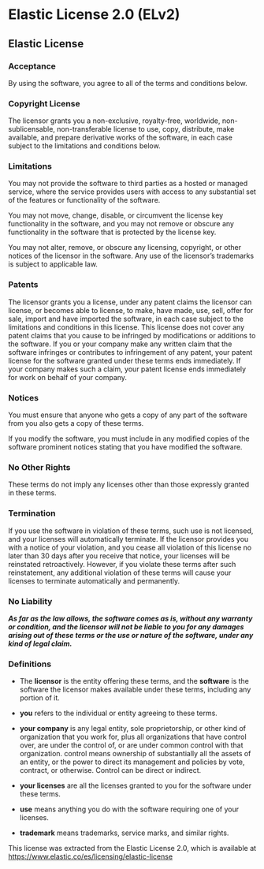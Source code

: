 # Elastic License 2.0 (ELv2)

## Elastic License

### Acceptance

By using the software, you agree to all of the terms and conditions below.

### Copyright License

The licensor grants you a non-exclusive, royalty-free, worldwide, non-sublicensable, non-transferable license to use, copy, distribute, make available, and prepare derivative works of the software, in each case subject to the limitations and conditions below.

### Limitations

You may not provide the software to third parties as a hosted or managed service, where the service provides users with access to any substantial set of the features or functionality of the software.

You may not move, change, disable, or circumvent the license key functionality in the software, and you may not remove or obscure any functionality in the software that is protected by the license key.

You may not alter, remove, or obscure any licensing, copyright, or other notices of the licensor in the software. Any use of the licensor’s trademarks is subject to applicable law.

### Patents

The licensor grants you a license, under any patent claims the licensor can license, or becomes able to license, to make, have made, use, sell, offer for sale, import and have imported the software, in each case subject to the limitations and conditions in this license. This license does not cover any patent claims that you cause to be infringed by modifications or additions to the software. If you or your company make any written claim that the software infringes or contributes to infringement of any patent, your patent license for the software granted under these terms ends immediately. If your company makes such a claim, your patent license ends immediately for work on behalf of your company.

### Notices

You must ensure that anyone who gets a copy of any part of the software from you also gets a copy of these terms.

If you modify the software, you must include in any modified copies of the software prominent notices stating that you have modified the software.

### No Other Rights

These terms do not imply any licenses other than those expressly granted in these terms.

### Termination

If you use the software in violation of these terms, such use is not licensed, and your licenses will automatically terminate. If the licensor provides you with a notice of your violation, and you cease all violation of this license no later than 30 days after you receive that notice, your licenses will be reinstated retroactively. However, if you violate these terms after such reinstatement, any additional violation of these terms will cause your licenses to terminate automatically and permanently.

### No Liability

***As far as the law allows, the software comes as is, without any warranty or condition, and the licensor will not be liable to you for any damages arising out of these terms or the use or nature of the software, under any kind of legal claim.***

### Definitions

- The **licensor** is the entity offering these terms, and the **software** is the software the licensor makes available under these terms, including any portion of it.

- **you** refers to the individual or entity agreeing to these terms.

- **your company** is any legal entity, sole proprietorship, or other kind of organization that you work for, plus all organizations that have control over, are under the control of, or are under common control with that organization. control means ownership of substantially all the assets of an entity, or the power to direct its management and policies by vote, contract, or otherwise. Control can be direct or indirect.

- **your licenses** are all the licenses granted to you for the software under these terms.

- **use** means anything you do with the software requiring one of your licenses.

- **trademark** means trademarks, service marks, and similar rights.

This license was extracted from the Elastic License 2.0, which is available at <https://www.elastic.co/es/licensing/elastic-license>
